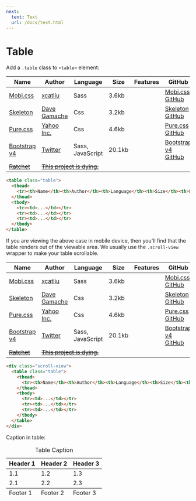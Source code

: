 ```yaml
---
next:
  text: Text
  url: /docs/text.html
---
```


# Table

Add a `.table` class to `<table>` element:

<table class="table">
  <thead>
    <tr><th>Name</th><th>Author</th><th>Language</th><th>Size</th><th>Features</th><th>GitHub</th></tr>
  </thead>
  <tbody>
    <tr>
      <td><a href="http://getmobicss.com/">Mobi.css</a></td>
      <td><a href="https://github.com/xcatliu">xcatliu</a></td>
      <td>Sass</td>
      <td>3.6kb</td>
      <td><i class="fa fa-star"></i><i class="fa fa-star"></i><i class="fa fa-star"></i></td>
      <td><a href="https://github.com/xcatliu/mobi.css">Mobi.css GitHub</a></td>
    </tr>
    <tr>
      <td><a href="http://getskeleton.com/">Skeleton</a></td>
      <td><a href="https://github.com/dhg">Dave Gamache</a></td>
      <td>Css</td>
      <td>3.2kb</td>
      <td><i class="fa fa-star"></i></td>
      <td><a href="https://github.com/dhg/Skeleton/">Skeleton GitHub</a></td>
    </tr>
    <tr>
      <td><a href="http://purecss.io/">Pure.css</a></td>
      <td><a href="https://github.com/yahoo">Yahoo Inc.</a></td>
      <td>Css</td>
      <td>4.6kb</td>
      <td><i class="fa fa-star"></i><i class="fa fa-star"></i></td>
      <td><a href="https://github.com/yahoo/pure/">Pure.css GitHub</a></td>
    </tr>
    <tr>
      <td><a href="http://v4-alpha.getbootstrap.com/">Bootstrap v4</a></td>
      <td><a href="https://github.com/twbs">Twitter</a></td>
      <td>Sass, JavaScript</td>
      <td>20.1kb</td>
      <td><i class="fa fa-star"></i><i class="fa fa-star"></i><i class="fa fa-star"></i><i class="fa fa-star"></i><i class="fa fa-star"></i></td>
      <td><a href="https://github.com/twbs/bootstrap/tree/v4-dev">Bootstrap v4 GitHub</a></td>
    </tr>
    <tr>
      <td><a href="http://goratchet.com/"><s>Ratchet</s></a></td>
      <td colspan="5"><a href="https://github.com/twbs/ratchet/issues/792"><s>This project is dying.</s></a></td>
    </tr>
  </tbody>
</table>

```html
<table class="table">
  <thead>
    <tr><th>Name</th><th>Author</th><th>Language</th><th>Size</th><th>Features</th><th>GitHub</th></tr>
  </thead>
  <tbody>
    <tr><td>...</td></tr>
    <tr><td>...</td></tr>
    <tr><td>...</td></tr>
  </tbody>
</table>
```

If you are viewing the above case in mobile device, then you'll find that the table renders out of the viewable area. We usually use the `.scroll-view` wrapper to make your table scrollable.

<div class="scroll-view">
  <table class="table">
    <thead>
      <tr><th>Name</th><th>Author</th><th>Language</th><th>Size</th><th>Features</th><th>GitHub</th></tr>
    </thead>
    <tbody>
      <tr>
        <td><a href="http://getmobicss.com/">Mobi.css</a></td>
        <td><a href="https://github.com/xcatliu">xcatliu</a></td>
        <td>Sass</td>
        <td>3.6kb</td>
        <td><i class="fa fa-star"></i><i class="fa fa-star"></i><i class="fa fa-star"></i></td>
        <td><a href="https://github.com/xcatliu/mobi.css">Mobi.css GitHub</a></td>
      </tr>
      <tr>
        <td><a href="http://getskeleton.com/">Skeleton</a></td>
        <td><a href="https://github.com/dhg">Dave Gamache</a></td>
        <td>Css</td>
        <td>3.2kb</td>
        <td><i class="fa fa-star"></i></td>
        <td><a href="https://github.com/dhg/Skeleton/">Skeleton GitHub</a></td>
      </tr>
      <tr>
        <td><a href="http://purecss.io/">Pure.css</a></td>
        <td><a href="https://github.com/yahoo">Yahoo Inc.</a></td>
        <td>Css</td>
        <td>4.6kb</td>
        <td><i class="fa fa-star"></i><i class="fa fa-star"></i></td>
        <td><a href="https://github.com/yahoo/pure/">Pure.css GitHub</a></td>
      </tr>
      <tr>
        <td><a href="http://v4-alpha.getbootstrap.com/">Bootstrap v4</a></td>
        <td><a href="https://github.com/twbs">Twitter</a></td>
        <td>Sass, JavaScript</td>
        <td>20.1kb</td>
        <td><i class="fa fa-star"></i><i class="fa fa-star"></i><i class="fa fa-star"></i><i class="fa fa-star"></i><i class="fa fa-star"></i></td>
        <td><a href="https://github.com/twbs/bootstrap/tree/v4-dev">Bootstrap v4 GitHub</a></td>
      </tr>
      <tr>
        <td><a href="http://goratchet.com/"><s>Ratchet</s></a></td>
        <td colspan="5"><a href="https://github.com/twbs/ratchet/issues/792"><s>This project is dying.</s></a></td>
      </tr>
    </tbody>
  </table>
</div>

```html
<div class="scroll-view">
  <table class="table">
    <thead>
      <tr><th>Name</th><th>Author</th><th>Language</th><th>Size</th><th>Features</th><th>GitHub</th></tr>
    </thead>
    <tbody>
      <tr><td>...</td></tr>
      <tr><td>...</td></tr>
      <tr><td>...</td></tr>
    </tbody>
  </table>
</div>
```

Caption in table:

<table class="table">
  <caption>Table Caption</caption>
  <thead>
    <tr>
      <th>Header 1</th>
      <th>Header 2</th>
      <th>Header 3</th>
    </tr>
  </thead>
  <tbody>
    <tr>
      <td>1.1</td>
      <td>1.2</td>
      <td>1.3</td>
    </tr>
    <tr>
      <td>2.1</td>
      <td>2.2</td>
      <td>2.3</td>
    </tr>
  </tbody>
  <tfoot>
    <tr>
      <td>Footer 1</td>
      <td>Footer 2</td>
      <td>Footer 3</td>
    </tr>
  </tfoot>
</table>
